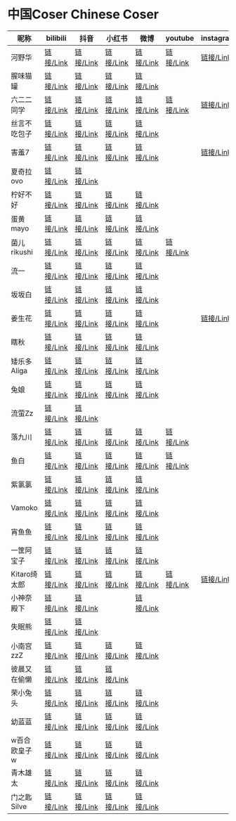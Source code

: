 ﻿# 中国Coser Chinese Coser

| 昵称         | bilibili                                              | 抖音                                                         | 小红书                                                       | 微博                                        | youtube                                            | instagram                                              | tiktok                                          | twitter                                         |
| ------------ | ----------------------------------------------------- | ------------------------------------------------------------ | ------------------------------------------------------------ | ------------------------------------------- | -------------------------------------------------- | ------------------------------------------------------ | ----------------------------------------------- | ----------------------------------------------- |
| 河野华       | [链接/Link](https://space.bilibili.com/18343098)      | [链接/Link](https://v.douyin.com/i2rKgFcc/)                  | [链接/Link](https://www.xiaohongshu.com/user/profile/5a675909e8ac2b1ef16e4d2a) | [链接/Link](https://weibo.com/u/1664562813) | [链接/Link](https://www.youtube.com/@suiseiko1202) | [链接/Link](https://www.instagram.com/c3eru/)          | [链接/Link](https://www.tiktok.com/@suiseiko)   | [链接/Link](https://twitter.com/chitandaneko)   |
| 腥味猫罐     | [链接/Link](https://space.bilibili.com/305956876)     | [链接/Link](https://v.douyin.com/i2rEFr1F/)                  | [链接/Link](https://www.xiaohongshu.com/user/profile/5c686220000000001202b309) | [链接/Link](https://weibo.com/u/1877891953) |                                                    |                                                        |                                                 |                                                 |
| 六二二同学   | [链接/Link](https://space.bilibili.com/171368594)     | [链接/Link](https://v.douyin.com/i2rEAugx/)                  | [链接/Link](https://www.xiaohongshu.com/user/profile/5a77b2a04eacab79888f98d2) | [链接/Link](https://weibo.com/u/1853544207) | [链接/Link](https://www.youtube.com/@sixtwotwo)    | [链接/Link](https://www.instagram.com/sixtwo2/)        | [链接/Link](https://www.tiktok.com/@sixtutu)    | [链接/Link](https://twitter.com/sixtutu622)     |
| 丝言不吃包子 | [链接/Link](https://space.bilibili.com/16322326)      | [链接/Link](https://v.douyin.com/i2roxnUC/)                  | [链接/Link](https://www.xiaohongshu.com/user/profile/5e9416e00000000001004638) | [链接/Link](https://weibo.com/u/3395501062) |                                                    |                                                        |                                                 |                                                 |
| 害羞7        | [链接/Link](https://space.bilibili.com/23237718)      | [链接/Link](https://v.douyin.com/i2hsmVyj/)                  | [链接/Link](https://www.xiaohongshu.com/user/profile/59fbc883e8ac2b21fb53712d) | [链接/Link](https://weibo.com/u/3214584813) |                                                    | [链接/Link](https://www.instagram.com/haixiu777/)      | [链接/Link](https://www.tiktok.com/@haixiu7)    | [链接/Link](https://twitter.com/haixiu777)      |
| 夏奇拉ovo    | [链接/Link](https://space.bilibili.com/28793200)      | [链接/Link](https://v.douyin.com/i2rEBVQE/)                  |                                                              |                                             |                                                    |                                                        |                                                 |                                                 |
| 柠好不好     | [链接/Link](https://space.bilibili.com/1471508)       | [链接/Link](https://v.douyin.com/i2hbS7ou/)                  | [链接/Link](https://www.xiaohongshu.com/user/profile/5adefcd1e8ac2b1799589e50) | [链接/Link](https://weibo.com/u/2079502023) |                                                    |                                                        |                                                 |                                                 |
| 蛋黄mayo     | [链接/Link](https://space.bilibili.com/13258564)      | [链接/Link](https://v.douyin.com/i2hqWC9N/)                  | [链接/Link](https://www.xiaohongshu.com/user/profile/56881e8cb8c8b4043960f7d8) | [链接/Link](https://weibo.com/u/1661916393) |                                                    |                                                        |                                                 |                                                 |
| 菌儿rikushi  | [链接/Link](https://space.bilibili.com/1477074)       | [链接/Link](https://v.douyin.com/i2fJskdw/)                  | [链接/Link](https://www.xiaohongshu.com/user/profile/5acd92984eacab1fd6b98cb9) | [链接/Link](https://weibo.com/u/6399116948) | [链接/Link](https://www.youtube.com/@rikushi4350)  |                                                        |                                                 | [链接/Link](https://twitter.com/zoey_0228)      |
| 流一         | [链接/Link](https://space.bilibili.com/1481675)       | [链接/Link](https://v.douyin.com/i2rorYEk/)                  | [链接/Link](https://www.xiaohongshu.com/user/profile/5ce02d4900000000160100a8) | [链接/Link](https://weibo.com/u/2279031160) |                                                    |                                                        |                                                 |                                                 |
| 坂坂白       | [链接/Link](https://space.bilibili.com/560647)        | [链接/Link](https://v.douyin.com/i2hgRhYb/)                  | [链接/Link](https://www.xiaohongshu.com/user/profile/5bd08e50c41413000123a2d3) | [链接/Link](https://weibo.com/u/5491928243) |                                                    |                                                        |                                                 |                                                 |
| 姜生花       | [链接/Link](https://space.bilibili.com/490036638)     | [链接/Link](https://v.douyin.com/i2hp7t8W/)                  | [链接/Link](https://www.xiaohongshu.com/user/profile/5a404eed11be1008fa466790) | [链接/Link](https://weibo.com/u/3908010153) |                                                    | [链接/Link](https://www.instagram.com/jiangsheng_hua/) |                                                 | [链接/Link](https://twitter.com/Jiangsheng_Hua) |
| 瞎秋         | [链接/Link](https://space.bilibili.com/540203)        | [链接/Link](https://v.douyin.com/i2hpXMTm/)                  | [链接/Link](https://www.xiaohongshu.com/user/profile/55d42463a75c95797f2e959f) | [链接/Link](https://weibo.com/u/2293502335) |                                                    |                                                        |                                                 |                                                 |
| 矮乐多Aliga  | [链接/Link](https://space.bilibili.com/259333)        | [链接/Link](https://v.douyin.com/i2hgfJMh/)                  | [链接/Link](https://www.xiaohongshu.com/user/profile/5dc18bb20000000001000965) | [链接/Link](https://weibo.com/u/2711388952) |                                                    |                                                        |                                                 |                                                 |
| 兔娘         | [链接/Link](https://space.bilibili.com/498099165)     | [链接/Link](https://v.douyin.com/i2h16Dn5/)                  | [链接/Link](https://www.xiaohongshu.com/user/profile/606e7760000000000100af09) | [链接/Link](https://weibo.com/u/2975922440) |                                                    |                                                        |                                                 |                                                 |
| 流萤Zz       | [链接/Link](https://space.bilibili.com/2108856)       | [链接/Link](https://v.douyin.com/i2hGSha1/)                  |                                                              |                                             |                                                    |                                                        |                                                 |                                                 |
| 落九川       | [链接/Link](https://space.bilibili.com/470962000)     | [链接/Link](https://v.douyin.com/i2h1TQGj/)                  | [链接/Link](https://www.xiaohongshu.com/user/profile/5f6b6208000000000100bcaa) | [链接/Link](https://weibo.com/u/7278526221) | [链接/Link](https://www.youtube.com/@luojiuchuan)  |                                                        |                                                 |                                                 |
| 鱼白         | [链接/Link](https://space.bilibili.com/16015678)      | [链接/Link](https://v.douyin.com/i2hJMHAp/)                  | [链接/Link](https://www.xiaohongshu.com/user/profile/657ac6520000000019010d19) | [链接/Link](https://weibo.com/u/7837385700) | [链接/Link](https://www.youtube.com/@YesYubai)     |                                                        |                                                 |                                                 |
| 紫氯氯       | [链接/Link](https://space.bilibili.com/2173008)       | [链接/Link](https://v.douyin.com/i2hsEqkY/)                  | [链接/Link](https://www.xiaohongshu.com/user/profile/5d5cd99f000000000101820d) | [链接/Link](https://weibo.com/u/3789405820) |                                                    |                                                        |                                                 |                                                 |
| Vamoko       | [链接/Link](https://space.bilibili.com/45024129)      | [链接/Link](https://v.douyin.com/i2Vap2Nh/)                  | [链接/Link](https://www.xiaohongshu.com/user/profile/5bed7855057d07000195653c) | [链接/Link](https://weibo.com/u/2535836307) |                                                    |                                                        |                                                 |                                                 |
| 宵鱼鱼       | [链接/Link](https://space.bilibili.com/17437888)      | [链接/Link](https://v.douyin.com/ijskYqdU/)                  | [链接/Link](https://www.xiaohongshu.com/user/profile/5c474f54000000001003f021) | [链接/Link](https://weibo.com/u/5292676971) |                                                    |                                                        |                                                 |                                                 |
| 一筐阿宝子   | [链接/Link](https://space.bilibili.com/462628)        | [链接/Link](https://v.douyin.com/i2hgscNn/)                  | [链接/Link](https://www.xiaohongshu.com/user/profile/590b5d806a6a692b1deb51f8) | [链接/Link](https://weibo.com/u/2248220012) |                                                    |                                                        |                                                 |                                                 |
| Kitaro绮太郎 | [链接/Link](https://space.bilibili.com/2075682)       | [链接/Link](https://v.douyin.com/i2hgWmXH/)                  | [链接/Link](https://www.xiaohongshu.com/user/profile/56681bd144760850dc10c1a6) | [链接/Link](https://weibo.com/u/1923024604) | [链接/Link](https://www.youtube.com/@davidkhwasi)  | [链接/Link](https://www.instagram.com/kitaro_cos/)     | [链接/Link](https://www.tiktok.com/@kitaro_cos) | [链接/Link](https://twitter.com/kitaro_cos)     |
| 小神奈殿下   | [链接/Link](https://space.bilibili.com/525393141)     | [链接/Link](https://v.douyin.com/i2hJ4XLN/)                  |                                                              | [链接/Link](https://weibo.com/u/6768729225) |                                                    |                                                        |                                                 |                                                 |
| 失眠熊       | [链接/Link](https://space.bilibili.com/106246763)     | [链接/Link](https://v.douyin.com/i2hG9y1J/)                  |                                                              |                                             |                                                    |                                                        |                                                 |                                                 |
| 小南宫zzZ    | [链接/Link](https://space.bilibili.com/2837929)       | [链接/Link](https://v.douyin.com/i2hGrta6/)                  | [链接/Link](https://www.xiaohongshu.com/user/profile/5b8cfacd9893db0001dbabc1) | [链接/Link](https://weibo.com/u/1868515735) |                                                    |                                                        |                                                 |                                                 |
| 彼晨又在偷懒 | [链接/Link](https://space.bilibili.com/339335440)     | [链接/Link](https://v.douyin.com/i2hehNPA/)                  | [链接/Link](https://www.xiaohongshu.com/user/profile/5c28c50000000000060323b6) |                                             |                                                    |                                                        |                                                 |                                                 |
| 荣小兔头     | [链接/Link](https://space.bilibili.com/4350178/video) | [链接/Link](https://www.douyin.com/user/MS4wLjABAAAAZADr0LRj6dPu96yfTrdIOT95pl78A6PdGNEGQoG2EVo) | [链接/Link](https://www.xiaohongshu.com/user/profile/59b8ea2d82ec39484d6f4c10) | [链接/Link](https://weibo.com/u/1828664804) |                                                    |                                                        |                                                 |                                                 |
| 幼蓝蓝       | [链接/Link](https://space.bilibili.com/509069409)     | [链接/Link](https://v.douyin.com/i2heyHaw/)                  | [链接/Link](https://www.xiaohongshu.com/user/profile/5c3caf96000000000503f617) | [链接/Link](https://weibo.com/5597803821)   |                                                    |                                                        |                                                 |                                                 |
| w百合欧皇子w | [链接/Link](https://space.bilibili.com/576899)        | [链接/Link](https://v.douyin.com/i2hecgUN/)                  | [链接/Link](https://www.xiaohongshu.com/user/profile/5f919208000000000101eb4b) | [链接/Link](https://weibo.com/u/3489213692) |                                                    |                                                        |                                                 |                                                 |
| 青木雄太     | [链接/Link](https://space.bilibili.com/352573479)     | [链接/Link](https://v.douyin.com/i2Vayfqh/)                  | [链接/Link](https://www.xiaohongshu.com/user/profile/5754d843a9b2ed40f03bdfc4) | [链接/Link](https://weibo.com/u/3178294952) |                                                    |                                                        |                                                 |                                                 |
| 门之匙Silve  | [链接/Link](https://space.bilibili.com/226398)        | [链接/Link](https://v.douyin.com/i2Vag1n2/)                  | [链接/Link](https://www.xiaohongshu.com/user/profile/618cd79e000000001000c461) | [链接/Link](https://weibo.com/u/7333290244) |                                                    |                                                        |                                                 |                                                 |

